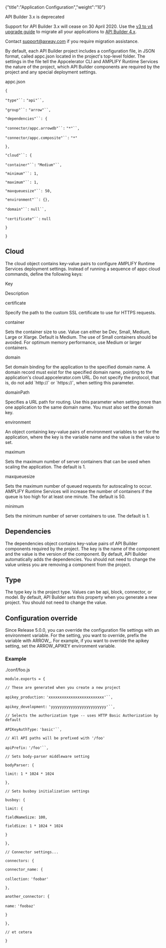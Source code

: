 {"title":"Application Configuration","weight":"10"} 

API Builder 3.x is deprecated

Support for API Builder 3.x will cease on 30 April 2020. Use the [v3 to v4 upgrade guide](https://docs.axway.com/bundle/API_Builder_4x_allOS_en/page/api_builder_v3_to_v4_upgrade_guide.html) to migrate all your applications to [API Builder 4.x](https://docs.axway.com/bundle/API_Builder_4x_allOS_en/page/api_builder_getting_started_guide.html).

Contact [support@axway.com](mailto:support@axway.com) if you require migration assistance.

By default, each API Builder project includes a configuration file, in JSON format, called appc.json located in the project's top-level folder. The settings in the file tell the Appcelerator CLI and AMPLIFY Runtime Services the nature of the project, which API Builder components are required by the project and any special deployment settings.

appc.json

`{`

`"type"``:` `"api"``,`

`"group"``:` `"arrow"``,`

`"dependencies"``: {`

`"connector/appc.arrowdb"``:` `"*"``,`

`"connector/appc.composite"``:` `"*"`

`},`

`"cloud"``: {`

`"container"``:` `"Medium"``,`

`"minimum"``: 1,`

`"maximum"``: 1,`

`"maxqueuesize"``: 50,`

`"environment"``: {},`

`"domain"``:` `null``,`

`"certificate"``:` `null`

`}`

`}`

## Cloud

The cloud object contains key-value pairs to configure AMPLIFY Runtime Services deployment settings. Instead of running a sequence of appc cloud commands, define the following keys:

Key

Description

certificate

Specify the path to the custom SSL certificate to use for HTTPS requests.

container

Sets the container size to use. Value can either be Dev, Small, Medium, Large or Xlarge. Default is Medium. The use of Small containers should be avoided. For optimum memory performance, use Medium or larger containers.

domain

Set domain binding for the application to the specified domain name. A domain record must exist for the specified domain name, pointing to the application's cloud.appcelerator.com URL. Do not specify the protocol, that is, do not add \`http://\` or \`https://\`, when setting this parameter.

domainPath

Specifies a URL path for routing. Use this parameter when setting more than one application to the same domain name. You must also set the domain key.

environment

An object containing key-value pairs of environment variables to set for the application, where the key is the variable name and the value is the value to set.

maximum

Sets the maximum number of server containers that can be used when scaling the application. The default is 1.

maxqueuesize

Sets the maximum number of queued requests for autoscaling to occur. AMPLIFY Runtime Services will increase the number of containers if the queue is too high for at least one minute. The default is 50.

minimum

Sets the minimum number of server containers to use. The default is 1.

## Dependencies

The dependencies object contains key-value pairs of API Builder components required by the project. The key is the name of the component and the value is the version of the component. By default, API Builder automatically adds the dependencies. You should not need to change the value unless you are removing a component from the project.

## Type

The type key is the project type. Values can be api, block, connector, or model. By default, API Builder sets this property when you generate a new project. You should not need to change the value.

## Configuration override

Since Release 5.0.0, you can override the configuration file settings with an environment variable. For the setting, you want to override, prefix the variable with ARROW\_. For example, if you want to override the apikey setting, set the ARROW\_APIKEY environment variable.

### Example

./conf/foo.js

`module.exports = {`

`// These are generated when you create a new project`

`apikey_production:` `'xxxxxxxxxxxxxxxxxxxxxxxxx'``,`

`apikey_development:` `'yyyyyyyyyyyyyyyyyyyyyyyyy'``,`

`// Selects the authorization type -- uses HTTP Basic Authorization by default`

`APIKeyAuthType:` `'basic'``,`

`// All API paths will be prefixed with '/foo'`

`apiPrefix:` `'/foo'``,`

`// Sets body-parser middleware setting`

`bodyParser: {`

`limit: 1 * 1024 * 1024`

`},`

`// Sets busboy initialization settings`

`busboy: {`

`limit: {`

`fieldNameSize: 100,`

`fieldSize: 1 * 1024 * 1024`

`}`

`},`

`// Connector settings...`

`connectors: {`

`connector_name: {`

`collection:` `'foobar'`

`},`

`another_connector: {`

`name:` `'foobaz'`

`}`

`},`

`// et cetera`

`}`